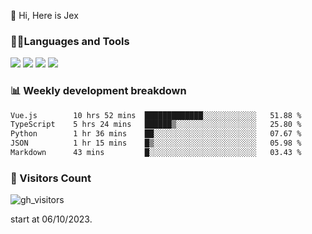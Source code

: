 👋 Hi, Here is Jex

 

### 🧑‍💻Languages and Tools

<code><a href="https://react.dev"><img src="https://api.iconify.design/logos:react.svg" /></a></code>
<code><a href="https://github.com/vuejs/core"><img src="https://api.iconify.design/logos:vue.svg" /></a></code> 
<code><a href="https://github.com/microsoft/TypeScript"><img src="https://api.iconify.design/logos:typescript-icon.svg" /></a></code>
<code><a href="https://threejs.org/"><img src="https://api.iconify.design/logos:threejs.svg" /></a></code>

### 📊 Weekly development breakdown

<!--START_SECTION:waka-->

```txt
Vue.js        10 hrs 52 mins  █████████████░░░░░░░░░░░░   51.88 %
TypeScript    5 hrs 24 mins   ██████▒░░░░░░░░░░░░░░░░░░   25.80 %
Python        1 hr 36 mins    ██░░░░░░░░░░░░░░░░░░░░░░░   07.67 %
JSON          1 hr 15 mins    █▒░░░░░░░░░░░░░░░░░░░░░░░   05.98 %
Markdown      43 mins         █░░░░░░░░░░░░░░░░░░░░░░░░   03.43 %
```

<!--END_SECTION:waka-->


### 👀 Visitors Count

![gh_visitors](https://profile-counter.glitch.me/jexlau/count.svg)

start at 06/10/2023.
